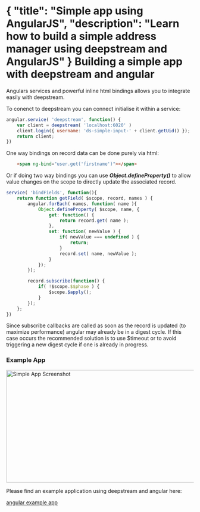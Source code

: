 {
	"title": "Simple app using AngularJS",
	"description": "Learn how to build a simple address manager using deepstream and AngularJS"
}
Building a simple app with deepstream and angular
=====================================================

Angulars services and powerful inline html bindings allows you to integrate easily
with deepstream.

To conenct to deepstream you can connect initialise it within a service:

```javascript
angular.service( 'deepstream', function() {
	var client = deepstream( 'localhost:6020' )
	client.login({ username: 'ds-simple-input-' + client.getUid() });
	return client;
})
```

One way bindings on record data can be done purely via html:

```html
	<span ng-bind="user.get('firstname')"></span>
```

Or if doing two way bindings you can use ***Object.defineProperty()*** to allow
value changes on the scope to directly update the associated record.

```javascript
service( 'bindFields', function(){
	return function getField( $scope, record, names ) {
		angular.forEach( names, function( name ){
			Object.defineProperty( $scope, name, {
				get: function() {
					return record.get( name );
				},
				set: function( newValue ) {
					if( newValue === undefined ) {
						return;
					}
					record.set( name, newValue );
				}
			});
		});

		record.subscribe(function() {
			if( !$scope.$$phase ) {
				$scope.$apply();
			}
		});
	};
})
```

<div class="hint-box fa fa-gears">
	<p>		Since subscribe callbacks are called as soon as the record is updated (to maximize performance)
			angular may already be in a digest cycle. If this case occurs the recommended solution is to use $timeout or to avoid triggering a new digest cycle if one is already in progress.</p>
</div>

### Example App
<div class="img-container">
	<img class="tutorial" width="602" height="302" src="../assets/images/simple-app.png" alt="Simple App Screenshot" />
</div>

Please find an example application using deepstream and angular here:

<a class="mega" href="https://github.com/deepstreamIO/ds-demo-simple-app-ng"><i class="fa fa-github"></i>angular example app</a>
